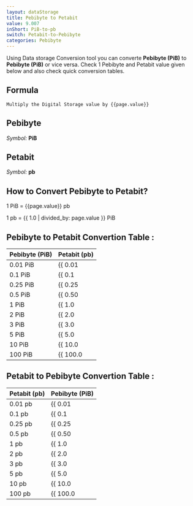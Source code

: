 ```yaml
---
layout: dataStorage
title: Pebibyte to Petabit
value: 9.007
inShort: PiB-to-pb
switch: Petabit-to-Pebibyte
categories: Pebibyte
---
```


Using Data storage Conversion tool you can converte **Pebibyte (PiB)** to **Pebibyte (PiB)** or vice versa. Check 1 Pebibyte and Petabit value given below and also check quick conversion tables.

## Formula
`Multiply the Digital Storage value by {{page.value}}`

## Pebibyte
*Symbol:* **PiB**

## Petabit
*Symbol:* **pb**

## How to Convert Pebibyte to Petabit?

1 PiB = {{page.value}} pb

1 pb = {{ 1.0 | divided_by: page.value }} PiB


## Pebibyte to Petabit Convertion Table :

| Pebibyte (PiB) | Petabit (pb) |
| ---- | ---- |
| 0.01 PiB | {{ 0.01 | times: page.value }} pb |
| 0.1 PiB | {{ 0.1 | times: page.value }} pb |
| 0.25 PiB | {{ 0.25 | times: page.value }} pb |
| 0.5 PiB | {{ 0.50 | times: page.value }} pb |
| 1 PiB | {{ 1.0 | times: page.value }} pb |
| 2 PiB | {{ 2.0 | times: page.value }} pb |
| 3 PiB | {{ 3.0 | times: page.value }} pb |
| 5 PiB | {{ 5.0 | times: page.value }} pb |
| 10 PiB | {{ 10.0 | times: page.value }} pb |
| 100 PiB | {{ 100.0 | times: page.value }} pb |

## Petabit to Pebibyte Convertion Table :

| Petabit (pb) | Pebibyte (PiB) |
| ---- | ---- |
| 0.01 pb | {{ 0.01 | divided_by: page.value }} PiB |
| 0.1 pb | {{ 0.1 | divided_by: page.value }} PiB |
| 0.25 pb | {{ 0.25 | divided_by: page.value }} PiB |
| 0.5 pb | {{ 0.50 | divided_by: page.value }} PiB |
| 1 pb | {{ 1.0 | divided_by: page.value }} PiB |
| 2 pb | {{ 2.0 | divided_by: page.value }} PiB |
| 3 pb | {{ 3.0 | divided_by: page.value }} PiB |
| 5 pb | {{ 5.0 | divided_by: page.value }} PiB |
| 10 pb | {{ 10.0 | divided_by: page.value }} PiB |
| 100 pb | {{ 100.0 | divided_by: page.value }} PiB |


<script>
document.getElementById('selectInput')[21].selected = true
document.getElementById('selectOutput')[18].selected = true
</script>
